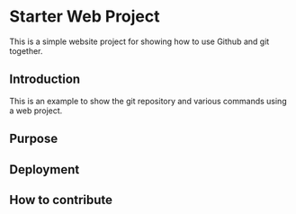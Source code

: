 # Starter Web Project

This is a simple website project for
showing how to use Github and git together.

## Introduction

This is an example to show the git repository and 
various commands using a web project.

## Purpose

## Deployment 

## How to contribute

